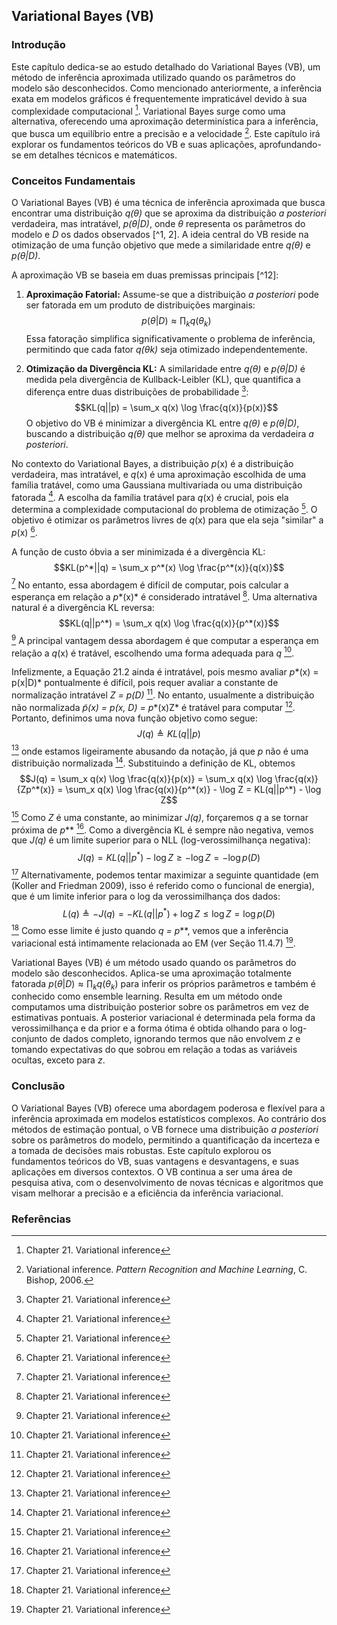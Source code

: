 ## Variational Bayes (VB)

### Introdução
Este capítulo dedica-se ao estudo detalhado do Variational Bayes (VB), um método de inferência aproximada utilizado quando os parâmetros do modelo são desconhecidos. Como mencionado anteriormente, a inferência exata em modelos gráficos é frequentemente impraticável devido à sua complexidade computacional [^2]. Variational Bayes surge como uma alternativa, oferecendo uma aproximação determinística para a inferência, que busca um equilíbrio entre a precisão e a velocidade [^1]. Este capítulo irá explorar os fundamentos teóricos do VB e suas aplicações, aprofundando-se em detalhes técnicos e matemáticos.

### Conceitos Fundamentais
O Variational Bayes (VB) é uma técnica de inferência aproximada que busca encontrar uma distribuição *q(θ)* que se aproxima da distribuição *a posteriori* verdadeira, mas intratável, *p(θ|D)*, onde *θ* representa os parâmetros do modelo e *D* os dados observados [^1, 2]. A ideia central do VB reside na otimização de uma função objetivo que mede a similaridade entre *q(θ)* e *p(θ|D)*.

A aproximação VB se baseia em duas premissas principais [^12]:
1. **Aproximação Fatorial:** Assume-se que a distribuição *a posteriori* pode ser fatorada em um produto de distribuições marginais:
   $$p(\theta|D) \approx \prod_k q(\theta_k)$$
   Essa fatoração simplifica significativamente o problema de inferência, permitindo que cada fator *q(θk)* seja otimizado independentemente.

2. **Otimização da Divergência KL:** A similaridade entre *q(θ)* e *p(θ|D)* é medida pela divergência de Kullback-Leibler (KL), que quantifica a diferença entre duas distribuições de probabilidade [^2]:
   $$KL(q||p) = \sum_x q(x) \log \frac{q(x)}{p(x)}$$
   O objetivo do VB é minimizar a divergência KL entre *q(θ)* e *p(θ|D)*, buscando a distribuição *q(θ)* que melhor se aproxima da verdadeira *a posteriori*.

No contexto do Variational Bayes, a distribuição *p*(x) é a distribuição verdadeira, mas intratável, e *q*(x) é uma aproximação escolhida de uma família tratável, como uma Gaussiana multivariada ou uma distribuição fatorada [^2]. A escolha da família tratável para *q*(x) é crucial, pois ela determina a complexidade computacional do problema de otimização [^2]. O objetivo é otimizar os parâmetros livres de *q*(x) para que ela seja "similar" a *p*(x) [^2].

A função de custo óbvia a ser minimizada é a divergência KL:
$$KL(p^*||q) = \sum_x p^*(x) \log \frac{p^*(x)}{q(x)}$$ [^2]
No entanto, essa abordagem é difícil de computar, pois calcular a esperança em relação a *p**(x)* é considerado intratável [^2]. Uma alternativa natural é a divergência KL reversa:
$$KL(q||p^*) = \sum_x q(x) \log \frac{q(x)}{p^*(x)}$$ [^2]
A principal vantagem dessa abordagem é que computar a esperança em relação a *q*(x) é tratável, escolhendo uma forma adequada para *q* [^2].

Infelizmente, a Equação 21.2 ainda é intratável, pois mesmo avaliar *p**(x) = p(x|D)* pontualmente é difícil, pois requer avaliar a constante de normalização intratável *Z = p(D)* [^2]. No entanto, usualmente a distribuição não normalizada *p̃(x) = p(x, D) = p**(x)Z* é tratável para computar [^2]. Portanto, definimos uma nova função objetivo como segue:
$$J(q) \triangleq KL(q||p)$$ [^2]
onde estamos ligeiramente abusando da notação, já que *p* não é uma distribuição normalizada [^2]. Substituindo a definição de KL, obtemos
$$J(q) = \sum_x q(x) \log \frac{q(x)}{p(x)} = \sum_x q(x) \log \frac{q(x)}{Zp^*(x)} = \sum_x q(x) \log \frac{q(x)}{p^*(x)} - \log Z = KL(q||p^*) - \log Z$$ [^2]
Como *Z* é uma constante, ao minimizar *J(q)*, forçaremos *q* a se tornar próxima de *p*** [^2]. Como a divergência KL é sempre não negativa, vemos que *J(q)* é um limite superior para o NLL (log-verossimilhança negativa):
$$J(q) = KL(q||p^*) - \log Z \ge - \log Z = - \log p(D)$$ [^2]
Alternativamente, podemos tentar maximizar a seguinte quantidade (em (Koller and Friedman 2009), isso é referido como o funcional de energia), que é um limite inferior para o log da verossimilhança dos dados:
$$L(q) \triangleq -J(q) = -KL(q||p^*) + \log Z \le \log Z = \log p(D)$$ [^2]
Como esse limite é justo quando *q = p***, vemos que a inferência variacional está intimamente relacionada ao EM (ver Seção 11.4.7) [^2].

Variational Bayes (VB) é um método usado quando os parâmetros do modelo são desconhecidos. Aplica-se uma aproximação totalmente fatorada $p(θ|D) ≈ ∏_k q(θ_k)$ para inferir os próprios parâmetros e também é conhecido como ensemble learning. Resulta em um método onde computamos uma distribuição posterior sobre os parâmetros em vez de estimativas pontuais. A posterior variacional é determinada pela forma da verossimilhança e da prior e a forma ótima é obtida olhando para o log-conjunto de dados completo, ignorando termos que não envolvem *z* e tomando expectativas do que sobrou em relação a todas as variáveis ocultas, exceto para *z*.

### Conclusão
O Variational Bayes (VB) oferece uma abordagem poderosa e flexível para a inferência aproximada em modelos estatísticos complexos. Ao contrário dos métodos de estimação pontual, o VB fornece uma distribuição *a posteriori* sobre os parâmetros do modelo, permitindo a quantificação da incerteza e a tomada de decisões mais robustas. Este capítulo explorou os fundamentos teóricos do VB, suas vantagens e desvantagens, e suas aplicações em diversos contextos. O VB continua a ser uma área de pesquisa ativa, com o desenvolvimento de novas técnicas e algoritmos que visam melhorar a precisão e a eficiência da inferência variacional.
### Referências
[^1]: Variational inference. *Pattern Recognition and Machine Learning*, C. Bishop, 2006.
[^2]: Chapter 21. Variational inference
<!-- END -->